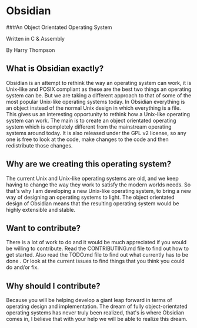 # Obsidian
###An Object Orientated Operating System

Written in C & Assembly

By Harry Thompson

## What is Obsidian exactly?
Obsidian is an attempt to rethink the way an operating system can work, it is Unix-like and POSIX compliant as these are the best two things an operating system can be. But we are taking a different approach to that of some of the most popular Unix-like operating systems today. In Obsidian everything is an object instead of the normal Unix design in which everything is a file. This gives us an interesting opportunity to rethink how a Unix-like operating system can work. The main is to create an object orientated operating system which is completely different from the mainstream operating systems around today. It is also released under the GPL v2 license, so any one is free to look at the code, make changes to the code and then redistribute those changes.

## Why are we creating this operating system?
The current Unix and Unix-like operating systems are old, and we keep having to change the way they work to satisfy the modern worlds needs.
So that's why I am developing a new Unix-like operating system, to bring a new way of designing an operating systems to light. The object orientated design of Obsidian means that the resulting operating system would be highly extensible and stable.

## Want to contribute?
There is a lot of work to do and it would be much appreciated if you would be willing to contribute. Read the CONTRIBUTING.md file to find out how to get started. Also read the TODO.md file to find out what currently has to be done . Or look at the current issues to find things that you think you could do and/or fix.

## Why should I contribute?
Because you will be helping develop a giant leap forward in terms of operating design and implementation. The dream of fully object-orientated operating systems has never truly been realized, that's is where Obsidian comes in, I believe that with your help we will be able to realize this dream.

